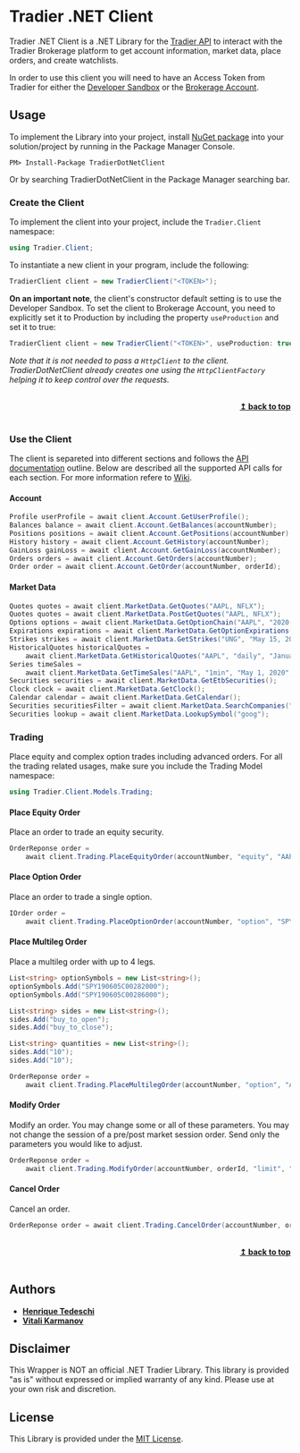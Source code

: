 
# Tradier .NET Client

Tradier .NET Client is a .NET Library for the [Tradier API](https://documentation.tradier.com/) to interact with the Tradier Brokerage platform to get account information, market data, place orders, and create watchlists. 

In order to use this client you will need to have an Access Token from Tradier for either the [Developer Sandbox](https://developer.tradier.com/user/sign_up) or the [Brokerage Account](https://documentation.tradier.com/brokerage-api).

## Usage

To implement the Library into your project, install [NuGet package]() into your solution/project by running in the Package Manager Console.
````
PM> Install-Package TradierDotNetClient
````
Or by searching TradierDotNetClient in the Package Manager searching bar.

### Create the Client
To implement the client into your project, include the `Tradier.Client` namespace:
```csharp
using Tradier.Client;
```

To instantiate a new client in your program, include the following:

```csharp
TradierClient client = new TradierClient("<TOKEN>");
```
**On an important note**, the client's constructor default setting is to use the Developer Sandbox. To set the client to Brokerage Account, you need to explicitly set it to Production by including the property `useProduction` and set it to true:

```csharp
TradierClient client = new TradierClient("<TOKEN>", useProduction: true);
```

*Note that it is not needed to pass a `HttpClient` to the client. TradierDotNetClient already creates one using the `HttpClientFactory` helping it to keep control over the requests.*

<br/>
<div align="right">
    <b><a href="#tradier-net-client">↥ back to top</a></b>
</div>
<br/>

### Use the Client

The client is separeted into different sections and follows the [API documentation](https://documentation.tradier.com/) outline. Below are described all the supported API calls for each section. For more information refere to [Wiki](https://github.com/vitali-karmanov/tradier-dotnet-client/wiki).

#### Account
```csharp
Profile userProfile = await client.Account.GetUserProfile();
Balances balance = await client.Account.GetBalances(accountNumber);
Positions positions = await client.Account.GetPositions(accountNumber);
History history = await client.Account.GetHistory(accountNumber);
GainLoss gainLoss = await client.Account.GetGainLoss(accountNumber);
Orders orders = await client.Account.GetOrders(accountNumber);
Order order = await client.Account.GetOrder(accountNumber, orderId);
```

#### Market Data
```csharp
Quotes quotes = await client.MarketData.GetQuotes("AAPL, NFLX");
Quotes quotes = await client.MarketData.PostGetQuotes("AAPL, NFLX");
Options options = await client.MarketData.GetOptionChain("AAPL", "2020-05-27");
Expirations expirations = await client.MarketData.GetOptionExpirations("AAPL");
Strikes strikes = await client.MarketData.GetStrikes("UNG", "May 15, 2020");
HistoricalQuotes historicalQuotes = 
	await client.MarketData.GetHistoricalQuotes("AAPL", "daily", "January 1, 2020", "May 15, 2020");
Series timeSales = 
	await client.MarketData.GetTimeSales("AAPL", "1min", "May 1, 2020", "May 15, 2020");
Securities securities = await client.MarketData.GetEtbSecurities();
Clock clock = await client.MarketData.GetClock();
Calendar calendar = await client.MarketData.GetCalendar();
Securities securitiesFilter = await client.MarketData.SearchCompanies("NY");
Securities lookup = await client.MarketData.LookupSymbol("goog");

```
### Trading
Place equity and complex option trades including advanced orders.
For all the trading related usages, make sure you include the Trading Model namespace:
```csharp
using Tradier.Client.Models.Trading;
```

#### Place Equity Order
Place an order to trade an equity security.
```csharp
OrderReponse order = 
	await client.Trading.PlaceEquityOrder(accountNumber, "equity", "AAPL", "buy", "10", "market", "day", "1.00", "1.00");
```

#### Place Option Order
Place an order to trade a single option.
```csharp
IOrder order = 
	await client.Trading.PlaceOptionOrder(accountNumber, "option", "SPY", "SPY140118C00195000", "buy_to_open", "10", "market", "day", "1.00", "1.00", preview: true);
```

#### Place Multileg Order
Place a multileg order with up to 4 legs.
```csharp
List<string> optionSymbols = new List<string>();
optionSymbols.Add("SPY190605C00282000");
optionSymbols.Add("SPY190605C00286000");

List<string> sides = new List<string>();
sides.Add("buy_to_open");
sides.Add("buy_to_close");

List<string> quantities = new List<string>();
sides.Add("10");
sides.Add("10");

OrderReponse order = 
	await client.Trading.PlaceMultilegOrder(accountNumber, "option", "AAPL", "market", "day", "1.00", optionSymbols, sides, quantities);
```

#### Modify Order
Modify an order. You may change some or all of these parameters. You may not change the session of a pre/post market session order. Send only the parameters you would like to adjust.
```csharp
OrderReponse order = 
	await client.Trading.ModifyOrder(accountNumber, orderId, "limit", "day", "1.00", "1.00");
```

#### Cancel Order
Cancel an order.
```csharp
OrderReponse order = await client.Trading.CancelOrder(accountNumber, orderId);
```

<br/>
<div align="right">
    <b><a href="#tradier-net-client">↥ back to top</a></b>
</div>
<br/>

## Authors

* **[Henrique Tedeschi](https://github.com/htedeschi)**
* **[Vitali Karmanov](https://github.com/vitali-karmanov)**

## Disclaimer

This Wrapper is NOT an official .NET Tradier Library. This library is provided "as is" without expressed or implied warranty of any kind. Please use at your own risk and discretion.

## License
This Library is provided under the [MIT License](https://raw.github.com/sta/websocket-sharp/master/LICENSE.txt).
